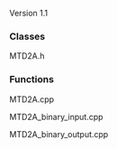 Version 1.1

### Classes
MTD2A.h

### Functions
MTD2A.cpp

MTD2A_binary_input.cpp

MTD2A_binary_output.cpp

